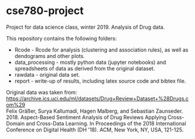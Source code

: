 # cse780-project
Project for data science class, winter 2019. Analysis of Drug data.

This repository contains the following folders:
* Rcode - Rcode for analysis (clustering and association rules), as well as dendograms and other plots.  
* data_processing - mostly python data (jupyter notebooks) and spreadsheets of data as derived from the original dataset.  
* rawdata - original data set.  
* report - write-up of results, including latex source code and bibtex file.  

Original data was taken from:  
https://archive.ics.uci.edu/ml/datasets/Drug+Review+Dataset+%28Drugs.com%29  
Felix Gräßer, Surya Kallumadi, Hagen Malberg, and Sebastian Zaunseder. 2018. Aspect-Based Sentiment Analysis of Drug Reviews Applying Cross-Domain and Cross-Data Learning. In Proceedings of the 2018 International Conference on Digital Health (DH '18). ACM, New York, NY, USA, 121-125.
